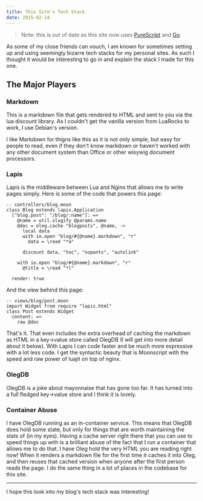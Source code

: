 ```yaml
---
title: This Site's Tech Stack
date: 2015-02-14
---
```


> Note: this is out of date as this site now uses [PureScript](http://www.purescript.org/) and [Go](https://golang.org).

As some of my close friends can vouch, I am known for sometimes setting up and
using seemingly bizarre tech stacks for my personal sites. As such I thought it
would be interesting to go in and explain the stack I made for this one.

The Major Players
-----------------

### Markdown

This is a markdown file that gets rendered to HTML and sent to you via the lua
discount library. As I couldn't get the vanilla version from LuaRocks to work,
I use Debian's version.

I like Markdown for thigns like this as it is not only simple, but easy for
people to read, even if they don't know markdown or haven't worked with any
other document system than Office or other wisywig document processors.

### Lapis

Lapis is the middleware between Lua and Nginx that allows me to write pages
simply. Here is some of the code that powers this page:

```
-- controllers/blog.moon
class Blog extends lapis.Application
  ["blog.post": "/blog/:name"]: =>
    @name = util.slugify @params.name
    @doc = oleg.cache "blogposts", @name, ->
      local data
      with io.open "blog/#{@name}.markdown", "r"
        data = \read "*a"

      discount data, "toc", "nopants", "autolink"

    with io.open "blog/#{@name}.markdown", "r"
      @title = \read "*l"

  render: true
```

And the view behind this page:

```
-- views/blog/post.moon
import Widget from require "lapis.html"
class Post extends Widget
  content: =>
    raw @doc
```

That's it. That even includes the extra overhead of caching the markdown as
HTML in a key->value store called OlegDB (I will get into more detail about it
below). With Lapis I can code faster and be much more expressive with a lot
less code. I get the syntactic beauty that is Moonscript with the speed and raw
power of luajit on top of nginx.

### OlegDB

OlegDB is a joke about mayonnaise that has gone too far. It has turned into
a full fledged key->value store and I think it is lovely.

### Container Abuse

I have OlegDB running as an in-container service. This means that OlegDB does
hold some state, but only for things that are worth maintaining the stats of
(in my eyes). Having a cache server right there that you can use to speed
things up with is a brilliant abuse of the fact that I run a container that
allows me to do that. I have Oleg hold the very HTML you are reading right now!
When it renders a markdown file for the first time it caches it into Oleg, and
then reuses that cached version when anyone after the first person reads the
page. I do the same thing in a lot of places in the codebase for this site.

---

I hope this look into my blog's tech stack was interesting!
